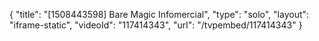 {
    "title": "[1508443598] Bare Magic Infomercial",
    "type": "solo",
    "layout": "iframe-static",
    "videoId": "117414343",
    "url": "\/tvpembed\/117414343"
}